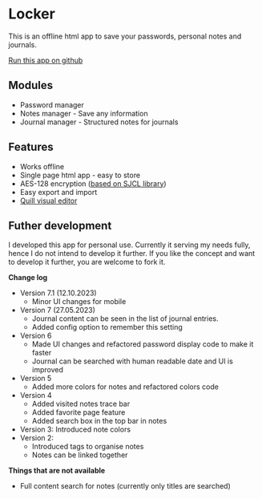 # Locker
This is an offline html app to save your passwords, personal notes and journals.

[Run this app on github](https://reactivematter.github.io/locker/locker.html)

## Modules
* Password manager
* Notes manager - Save any information
* Journal manager -  Structured notes for journals

## Features
* Works offline
* Single page html app - easy to store
* AES-128 encryption ([based on SJCL library](https://bitwiseshiftleft.github.io/sjcl/))
* Easy export and import
* [Quill visual editor](https://quilljs.com/)

## Futher development
I developed this app for personal use. Currently it serving my needs fully, hence I do not intend to develop it further. If you like the concept and want to develop it further, you are welcome to fork it.

**Change log**
* Version 7.1 (12.10.2023)
  * Minor UI changes for mobile
* Version 7 (27.05.2023)
  * Journal content can be seen in the list of journal entries.
  * Added config option to remember this setting
* Version 6
  * Made UI changes and refactored password display code to make it faster
  * Journal can be searched with human readable date and UI is improved
* Version 5
  * Added more colors for notes and refactored colors code
* Version 4
  * Added visited notes trace bar
  * Added favorite page feature
  * Added search box in the top bar in notes
* Version 3: Introduced note colors
* Version 2: 
  * Introduced tags to organise notes
  * Notes can be linked together


**Things that are not available**
* Full content search for notes (currently only titles are searched)
